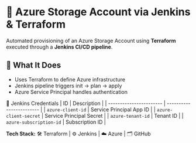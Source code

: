 # 🚀 Azure Storage Account via Jenkins & Terraform

Automated provisioning of an Azure Storage Account using **Terraform** executed through a **Jenkins CI/CD pipeline**.

## 🔧 What It Does

- Uses Terraform to define Azure infrastructure
- Jenkins pipeline triggers init → plan → apply
- Azure Service Principal handles authentication

🔐 Jenkins Credentials
| ID                      | Description              |
| ----------------------- | ------------------------ |
| `azure-client-id`       | Service Principal App ID |
| `azure-client-secret`   | Service Principal Secret |
| `azure-tenant-id`       | Tenant ID                |
| `azure-subscription-id` | Subscription ID          |

**Tech Stack:** 🛠️ Terraform | ⚙️ Jenkins | ☁️ Azure | 🗂️ GitHub


